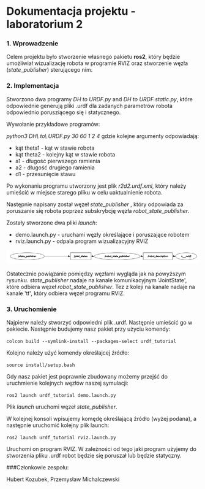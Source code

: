 # Dokumentacja projektu - laboratorium 2

### 1. Wprowadzenie

Celem projektu było stworzenie własnego pakietu **ros2**, który będzie umożliwiał wizualizację robota w programie RVIZ oraz stworzenie węzła (_state_publisher_) sterującego nim. 


### 2. Implementacja
Stworzono dwa programy _DH to URDF.py_ and _DH to URDF.static.py_, które odpowiednie generują pliki .urdf dla zadanych parametrów robota odpowiednio porusziącego się i statycznego.

Wywołanie przykładowe programów:
          
_python3 DH\ to\ URDF.py 30 60 1 2 4_
gdzie kolejne argumenty odpowiadają:
* kąt theta1 - kąt w stawie robota
* kąt theta2 - kolejny kąt w stawie robota
* a1 - długość pierwszego ramienia
* a2 - długość drugiego ramienia
* d1 - przesunięcie stawu

Po wykonaniu programu utworzony jest plik _r2d2.urdf.xml_, który należy umieścić w miejsce starego pliku w celu uaktualnienie robota.

Następnie napisany został węzeł _state_publisher_ , który odpowiada za poruszanie się robota poprzez subskrybcję węzła _robot_state_publisher_.

Zostały stworzone dwa pliki _launch_:
* demo.launch.py - uruchami węzły określające i poruszające robotem
* rviz.launch.py - odpala program wizualizacyjny RVIZ


![Alt text](rqt_graph.png?raw=true "RQT - graph")

Ostatecznie powiązanie pomiędzy węzłami wygląda jak na powyższym rysunku. _state_publisher_ nadaje na kanale komunikacyjnym 'JointState', które odbiera węzeł _robot_state_publisher_. Tez z koleji na kanale nadaje na kanale 'tf', który odbiera węzeł programu RVIZ.


### 3. Uruchomienie

Najpierw należy stworzyć odpowiedni plik .urdf. Następnie umieścić go w pakiecie. Następnie budujemy nasz pakiet przy użyciu komendy:

`colcon build --symlink-install --packages-select urdf_tutorial`

Kolejno należy użyć komendy określajcej źródło:

`source install/setup.bash`

Gdy nasz pakiet jest poprawnie zbudowany możemy przejść do uruchmienie kolejnych węzłów naszej symulacji:

`ros2 launch urdf_tutorial demo.launch.py`

Plik _launch_ uruchomi węzeł _state_publisher_.

W kolejnej konsoli wpisujemy komędę określającą źródło (wyżej podana), a następnie uruchomić kolejny plik launch:

`ros2 launch urdf_tutorial rviz.launch.py`

Uruchomi on program RVIZ. W zależności od tego jaki program użyjemy do stworzenia pliku .urdf robot będzie się poruszał lub będzie statyczny.




###Członkowie zespołu:

Hubert Kozubek, Przemysław Michalczewski
